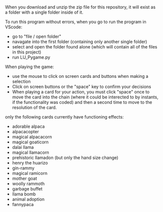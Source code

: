 When you download and unzip the zip file for this repository, it will exist as a folder with a single folder inside of it.

To run this program without errors, when you go to run the program in VScode: 
- go to "file / open folder" 
- navagate into the first folder (containing only another single folder)
- select and open the folder found alone (which will contain all of the files in this project)
- run LU_Pygame.py

When playing the game: 
- use the mouse to click on screen cards and buttons when making a selection
- Click on screen buttons or the "space" key to confirm your decisions
- When playing a card for your action, you must click "space" once to move the card into the chain (where it could
  be interected to by instants, if the functionality was coded) and then a second time to move to the resolution of
  the card. 

only the following cards currently have functioning effects:
- adorable alpaca
- alpacacopter
- magical alpacacorn
- magical goaticorn
- dalai llama
- magical llamacorn
- prehistoric llamadon (but only the hand size change)
- henry the huarizo
- gin-rammy
- magical ramicorn
- mother goat
- woolly rammoth
- garbage buffet
- llama bomb
- animal adoption
- fannypaca
